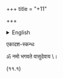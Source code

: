 +++
title = "+11"

+++

<details><summary>English</summary>

1.03

Complete edition of Eleventh Canto with commentaries of

Madhva, Śrīdhara, Jīva Gosvāmin (Krama-sandarbha) and Viśvanātha
Cakravartī Ṭhākura.

This edition does not have Srinath Chakravarti. Comments by Sanatan
Goswami on the Eleventh Canto found in *Hari-bhakti-vilāsa* and
*Br̥had-bhāgavatāmr̥ta* have been included where found. Where the
Sandarbhas differ from Krama-sandarbha, those comments have also been
added, as well as the comments given by Viśvanātha or Śrī Jīva to other
texts citing verses from the Eleventh Canto.\
\
No single edition was used consistently throughout, so that information
is not being given here. There are only a few footnotes and
notifications of variants, etc., usually based on a comparison to the
Ṣaṭ-sandarbha comments.

Text entered by Jagadananda Das.

1.03 version, Nov. 17 2017

</details>


एकादश-स्कन्धः

ॐ नमो भगवते वासुदेवाय \।

(११.१)


